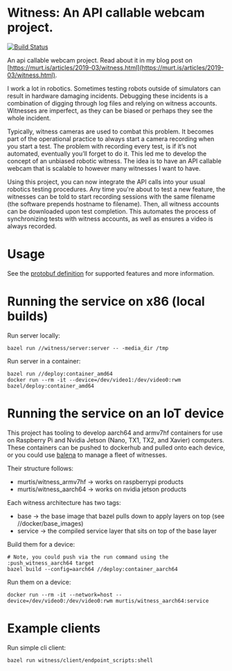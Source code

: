 # Witness: An API callable webcam project.
[![Build Status](https://travis-ci.org/curtismuntz/witness.svg?branch=master)](https://travis-ci.org/curtismuntz/witness)

An api callable webcam project. Read about it in my blog post on [https://murt.is/articles/2019-03/witness.html](https://murt.is/articles/2019-03/witness.html).

I work a lot in robotics. Sometimes testing robots outside of simulators can result in hardware damaging incidents. Debugging these incidents is a combination of digging through log files and relying on witness accounts. Witnesses are imperfect, as they can be biased or perhaps they see the whole incident.

Typically, witness cameras are used to combat this problem. It becomes part of the operational practice to always start a camera recording when you start a test. The problem with recording every test, is if it’s not automated, eventually you’ll forget to do it. This led me to develop the concept of an unbiased robotic witness. The idea is to have an API callable webcam that is scalable to however many witnesses I want to have.

Using this project, you can now integrate the API calls into your usual robotics testing procedures. Any time you're about to test a new feature, the witnesses can be told to start recording sessions with the same filename (the software prepends hostname to filename). Then, all witness accounts can be downloaded upon test completion. This automates the process of synchronizing tests with witness accounts, as well as ensures a video is always recorded.

# Usage

See the [protobuf definition](witness/api/witness.proto) for supported features and more information.


# Running the service on x86 (local builds)

Run server locally:

`bazel run //witness/server:server -- -media_dir /tmp`

Run server in a container:

```
bazel run //deploy:container_amd64
docker run --rm -it --device=/dev/video1:/dev/video0:rwm bazel/deploy:container_amd64
```

# Running the service on an IoT device

This project has tooling to develop aarch64 and armv7hf containers for use on Raspberry Pi and Nvidia Jetson (Nano, TX1, TX2, and Xavier) computers. These containers can be pushed to dockerhub and pulled onto each device, or you could use [balena](https://balena.io) to manage a fleet of witnesses.

Their structure follows:

* murtis/witness_armv7hf -> works on raspberrypi products
* murtis/witness_aarch64 -> works on nvidia jetson products

Each witness architecture has two tags:

* base -> the base image that bazel pulls down to apply layers on top (see //docker/base_images)
* service -> the compiled service layer that sits on top of the base layer

Build them for a device:

```
# Note, you could push via the run command using the :push_witness_aarch64 target
bazel build --config=aarch64 //deploy:container_aarch64
```

Run them on a device:

```
docker run --rm -it --network=host --device=/dev/video0:/dev/video0:rwm murtis/witness_aarch64:service
```

# Example clients

Run simple cli client:

`bazel run witness/client/endpoint_scripts:shell`
